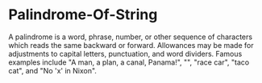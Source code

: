 # Palindrome-Of-String
A palindrome is a word, phrase, number, or other sequence of characters which reads the same backward or forward. Allowances may be made for adjustments to capital letters, punctuation, and word dividers. Famous examples include "A man, a plan, a canal, Panama!", "", "race car", "taco cat", and "No 'x' in Nixon".
